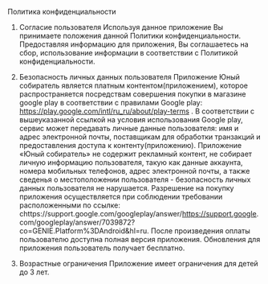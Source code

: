 Политика конфиденциальности

1. Согласие пользователя
Используя данное приложение Вы принимаете положения данной Политики конфиденциальности. Предоставляя информацию для приложения, Вы соглашаетесь на сбор, использование информации в соответствии с Политикой конфиденциальности.

2. Безопасность личных данных пользователя
Приложение Юный собиратель является платным контентом(приложением), которое распространяется посредствам совершения покупки в магазине google play в соответствии с правилами Google play: https://play.google.com/intl/ru_ru/about/play-terms .
В соответствии с вышеуказанной ссылкой на условия использования Google play, сервис может передавать личные данные пользователя: имя и адрес электронной почты, поставщикам для обработки транзакций и предоставления доступа к контенту(приложению). Приложение «Юный собиратель» не содержит рекламный контент, не собирает личную информацию пользователя, такую как данные аккаунта, номера мобильных телефонов, адрес электронной почты, а также сведенья о местоположении пользователя - безопасность личных данных пользователя не нарушается.
Разрешение на покупку приложения осуществляется при соблюдении требовании расположенными по ссылке: сhttps://support.google.com/googleplay/answer/https://support.google.
com/googleplay/answer/7039872?co=GENIE.Platform%3DAndroid&hl=ru. После произведения оплаты пользователю доступна полная версия приложения. Обновления для приложения пользователь
получает бесплатно.  

  3. Возрастные ограничения
 Приложение имеет ограничения для детей до 3 лет.
 
 
